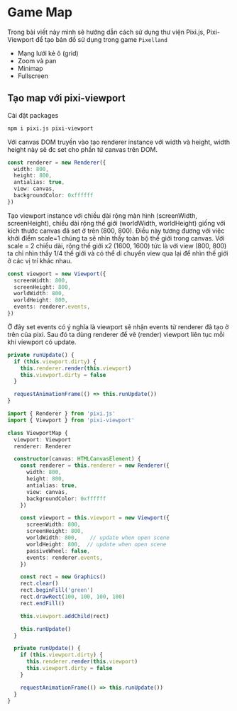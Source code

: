 # Game Map

Trong bài viết này mình sẽ hướng dẫn cách sử dụng thư viện Pixi.js, Pixi-Viewport để tạo bản đồ sử dụng trong game `Pixelland`

- Mạng lưới kẻ ô (grid)
- Zoom và pan
- Minimap
- Fullscreen

## Tạo map với pixi-viewport

Cài đặt packages

```sh
npm i pixi.js pixi-viewport
```

Với canvas DOM truyền vào tạo renderer instance với width và height, width height này sẽ đc set cho phần tử canvas trên DOM.

```ts
const renderer = new Renderer({
  width: 800,
  height: 800,
  antialias: true,
  view: canvas,
  backgroundColor: 0xffffff
})
```

Tạo viewport instance với chiều dài rộng màn hình (screenWidth, screenHeight), chiều dài rộng thế giới (worldWidth, worldHeight) giống với kích thước canvas đã set ở trên (800, 800).
Điều này tương đương với việc khởi điểm scale=1 chúng ta sẽ nhìn thấy toàn bộ thế giới trong canvas. Với scale = 2 chiều dài, rộng thế giới x2 (1600, 1600) tức là với view (800, 800) ta chỉ nhìn thấy 1/4 thế giới và có thể di chuyển view qua lại để nhìn thế giới ở các vị trí khác nhau.

```ts
const viewport = new Viewport({
  screenWidth: 800,
  screenHeight: 800,
  worldWidth: 800,
  worldHeight: 800,
  events: renderer.events,
})
```

Ở đây set events có ý nghĩa là viewport sẽ nhận events từ renderer đã tạo ở trên của pixi. Sau đó ta dùng renderer để vẽ (render) viewport liên tục mỗi khi viewport có update.

```ts
private runUpdate() {
  if (this.viewport.dirty) {
    this.renderer.render(this.viewport)
    this.viewport.dirty = false
  }

  requestAnimationFrame(() => this.runUpdate())
}
```


```ts
import { Renderer } from 'pixi.js'
import { Viewport } from 'pixi-viewport'

class ViewportMap {
  viewport: Viewport
  renderer: Renderer

  constructor(canvas: HTMLCanvasElement) {
    const renderer = this.renderer = new Renderer({
      width: 800,
      height: 800,
      antialias: true,
      view: canvas,
      backgroundColor: 0xffffff
    })

    const viewport = this.viewport = new Viewport({
      screenWidth: 800,
      screenHeight: 800,
      worldWidth: 800,    // update when open scene
      worldHeight: 800,  // update when open scene
      passiveWheel: false,
      events: renderer.events,
    })

    const rect = new Graphics()
    rect.clear()
    rect.beginFill('green')
    rect.drawRect(100, 100, 100, 100)
    rect.endFill()

    this.viewport.addChild(rect)

    this.runUpdate()
  }

  private runUpdate() {
    if (this.viewport.dirty) {
      this.renderer.render(this.viewport)
      this.viewport.dirty = false
    }

    requestAnimationFrame(() => this.runUpdate())
  }
}
```
